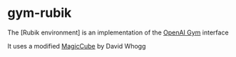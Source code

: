# gym-rubik

The [Rubik environment] is an implementation of the [OpenAI Gym](https://gym.openai.com/) interface

It uses a modified [MagicCube](https://github.com/davidwhogg/MagicCube) by David Whogg